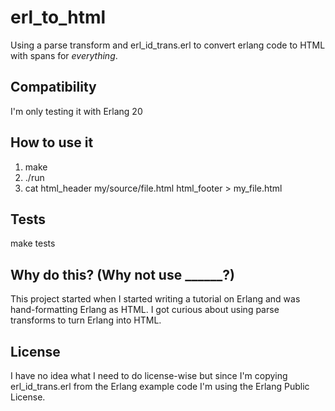 # erl_to_html
Using a parse transform and erl_id_trans.erl to convert erlang code to HTML with spans for _everything_.

## Compatibility
I'm only testing it with Erlang 20

## How to use it
1. make
1. ./run
1. cat html_header my/source/file.html html_footer > my_file.html

## Tests
make tests

## Why do this? (Why not use ______?)

This project started when I started writing a tutorial on Erlang and was
hand-formatting Erlang as HTML. I got curious about using parse
transforms to turn Erlang into HTML.

## License
I have no idea what I need to do license-wise but since I'm copying
erl_id_trans.erl from the Erlang example code I'm using the Erlang
Public License.
